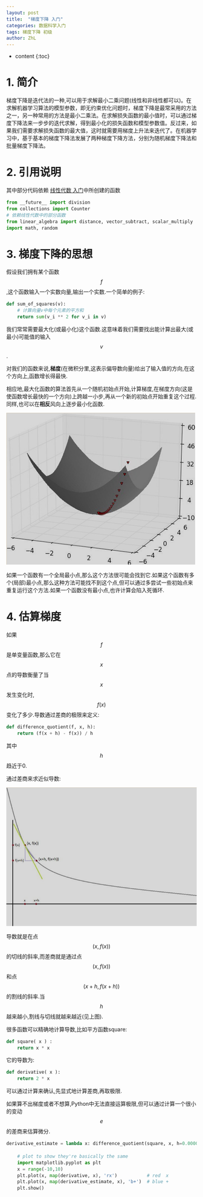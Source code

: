 ```yaml
---
layout: post
title:  "梯度下降 入门"
categories: 数据科学入门
tags: 梯度下降 初级
author: ZhL
---
```


* content
{:toc}

# 1. 简介

梯度下降是迭代法的一种,可以用于求解最小二乘问题(线性和非线性都可以)。在求解机器学习算法的模型参数，即无约束优化问题时，梯度下降是最常采用的方法之一，另一种常用的方法是最小二乘法。在求解损失函数的最小值时，可以通过梯度下降法来一步步的迭代求解，得到最小化的损失函数和模型参数值。反过来，如果我们需要求解损失函数的最大值，这时就需要用梯度上升法来迭代了。在机器学习中，基于基本的梯度下降法发展了两种梯度下降方法，分别为随机梯度下降法和批量梯度下降法。






# 2. 引用说明

其中部分代码依赖
[线性代数 入门](https://liuzhihan027.github.io/2018/08/14/linear_algebra_preliminary/ "线性代数 入门")中所创建的函数

```python
from __future__ import division
from collections import Counter
# 依赖线性代数中的部分函数
from linear_algebra import distance, vector_subtract, scalar_multiply
import math, random
```

# 3. 梯度下降的思想

假设我们拥有某个函数 
$$ f $$
,这个函数输入一个实数向量,输出一个实数.一个简单的例子:

```python
def sum_of_squares(v):
    # 计算向量v中每个元素的平方和
    return sum(v_i ** 2 for v_i in v)
```

我们常常需要最大化(或最小化)这个函数.这意味着我们需要找出能计算出最大(或最小)可能值的输入
$$ v $$
.

对我们的函数来说,**梯度**(在微积分里,这表示偏导数向量)给出了输入值的方向,在这个方向上,函数增长得最快.

相应地,最大化函数的算法首先从一个随机初始点开始,计算梯度,在梯度方向(这是使函数增长最快的一个方向)上跨越一小步,再从一个新的初始点开始重复这个过程.同样,也可以在**相反**风向上逐步最小化函数.

![image](https://github.com/liuzhihan027/liuzhihan027.github.io/raw/master/images-folder/2018-08-29-001.png)

如果一个函数有一个全局最小点,那么这个方法很可能会找到它.如果这个函数有多个(局部)最小点,那么这种方法可能找不到这个点,但可以通过多尝试一些初始点来重复运行这个方法.如果一个函数没有最小点,也许计算会陷入死循环.

# 4. 估算梯度

如果
$$ f $$
是单变量函数,那么它在
$$ x $$
点的导数衡量了当
$$ x $$
发生变化时,
$$ f(x) $$
变化了多少.导数通过差商的极限来定义:

```python
def difference_quotient(f, x, h):
    return (f(x + h) - f(x)) / h
```

其中
$$ h $$
趋近于0.

通过差商来求近似导数:

![image](https://github.com/liuzhihan027/liuzhihan027.github.io/raw/master/images-folder/2018-08-30-001.png)

导数就是在点
$$ (x, f(x)) $$
的切线的斜率,而差商就是通过点
$$ (x, f(x)) $$
和点
$$ (x+h,f(x+h)) $$
的割线的斜率.当
$$ h $$
越来越小,割线与切线就越来越近(见上图).

很多函数可以精确地计算导数,比如平方函数square:

```python
def square( x ) :
    return x * x
```

它的导数为:

```python
def derivative( x ):
    return 2 * x
```

可以通过计算来确认,先显式地计算差商,再取极限.

如果算不出梯度或者不想算,Python中无法直接运算极限,但可以通过计算一个很小的变动
$$ e $$
的差商来估算微分.

```python
derivative_estimate = lambda x: difference_quotient(square, x, h=0.00001)

    # plot to show they're basically the same
    import matplotlib.pyplot as plt
    x = range(-10,10)
    plt.plot(x, map(derivative, x), 'rx')           # red  x
    plt.plot(x, map(derivative_estimate, x), 'b+')  # blue +
    plt.show()  
```